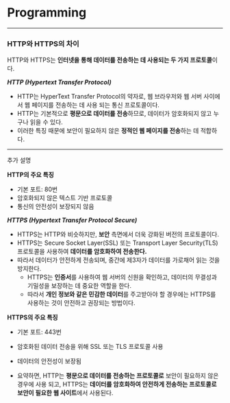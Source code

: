 # Programming

---
### HTTP와 HTTPS의 차이

HTTP와 HTTPS는 **인터넷을 통해 데이터를 전송하는 데 사용되는 두 가지 프로토콜**이다.

***HTTP (Hypertext Transfer Protocol)***

- HTTP는 HyperText Transfer Protocol의 약자로, 웹 브라우저와 웹 서버 사이에서 웹 페이지를 전송하는 데 사용 되는 통신 프로토콜이다.
- HTTP는 기본적으로 **평문으로 데이터를 전송**하므로, 데이터가 암호화되지 않고 누구나 읽을 수 있다.
- 이러한 특징 때문에 보안이 필요하지 않은 **정적인 웹 페이지를 전송**하는 데 적합하다.

---
 
추가 설명

**HTTP의 주요 특징**

- 기본 포트: 80번
- 암호화되지 않은 텍스트 기반 프로토콜
- 통신의 안전성이 보장되지 않음

***HTTPS (Hypertext Transfer Protocol Secure)***

- HTTPS는 HTTP와 비슷하지만, **보안** 측면에서 더욱 강화된 버전의 프로토콜이다.
- HTTPS는 Secure Socket Layer(SSL) 또는 Transport Layer Security(TLS) 프로토콜을 사용하여 **데이터를 암호화하여 전송한다.**
- 따라서 데이터가 안전하게 전송되며, 중간에 제3자가 데이터를 가로채어 읽는 것을 방지한다.
  - HTTPS는 **인증서**를 사용하여 웹 서버의 신원을 확인하고, 데이터의 무결성과 기밀성을 보장하는 데 중요한 역할을 한다.
  - 따라서 **개인 정보와 같은 민감한 데이터**를 주고받아야 할 경우에는 HTTPS를 사용하는 것이 안전하고 권장되는 방법이다.

**HTTPS의 주요 특징**

- 기본 포트: 443번
- 암호화된 데이터 전송을 위해 SSL 또는 TLS 프로토콜 사용
- 데이터의 안전성이 보장됨

- 요약하면, HTTP는 **평문으로 데이터를 전송하는 프로토콜로** 보안이 필요하지 않은 경우에 사용 되고, HTTPS는 **데이터를 암호화하여 안전하게 전송하는 프로토콜로 보안이 필요한 웹 사이트**에서 사용된다.